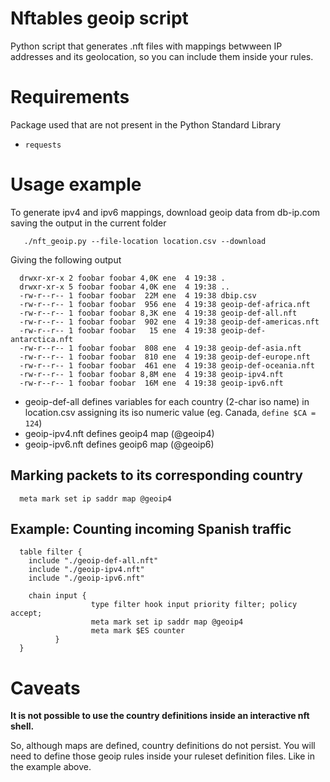 # Nftables geoip script

Python script that generates .nft files with mappings betwween IP addresses
and its geolocation, so you can include them inside your rules.

# Requirements

Package used that are not present in the Python Standard Library

- `requests`

# Usage example

To generate ipv4 and ipv6 mappings, download geoip data from db-ip.com
saving the output in the current folder

```
   ./nft_geoip.py --file-location location.csv --download
```

Giving the following output

```
  drwxr-xr-x 2 foobar foobar 4,0K ene  4 19:38 .
  drwxr-xr-x 5 foobar foobar 4,0K ene  4 19:38 ..
  -rw-r--r-- 1 foobar foobar  22M ene  4 19:38 dbip.csv
  -rw-r--r-- 1 foobar foobar  956 ene  4 19:38 geoip-def-africa.nft
  -rw-r--r-- 1 foobar foobar 8,3K ene  4 19:38 geoip-def-all.nft
  -rw-r--r-- 1 foobar foobar  902 ene  4 19:38 geoip-def-americas.nft
  -rw-r--r-- 1 foobar foobar   15 ene  4 19:38 geoip-def-antarctica.nft
  -rw-r--r-- 1 foobar foobar  808 ene  4 19:38 geoip-def-asia.nft
  -rw-r--r-- 1 foobar foobar  810 ene  4 19:38 geoip-def-europe.nft
  -rw-r--r-- 1 foobar foobar  461 ene  4 19:38 geoip-def-oceania.nft
  -rw-r--r-- 1 foobar foobar 8,8M ene  4 19:38 geoip-ipv4.nft
  -rw-r--r-- 1 foobar foobar  16M ene  4 19:38 geoip-ipv6.nft
```

* geoip-def-all defines variables for each country (2-char iso name)
  in location.csv assigning its iso numeric value (eg. Canada, `define $CA = 124`)
* geoip-ipv4.nft defines geoip4 map (@geoip4)
* geoip-ipv6.nft defines geoip6 map (@geoip6)

## Marking packets to its corresponding country

```
  meta mark set ip saddr map @geoip4
```

## Example: Counting incoming Spanish traffic

```
  table filter {
    include "./geoip-def-all.nft"
    include "./geoip-ipv4.nft"
    include "./geoip-ipv6.nft"

    chain input {
                  type filter hook input priority filter; policy accept;
                  meta mark set ip saddr map @geoip4
                  meta mark $ES counter
          }
  }
```

# Caveats

__It is not possible to use the country definitions inside an interactive
nft shell.__

So, although maps are defined, country definitions do not persist.
You will need to define those geoip rules inside your ruleset definition
files. Like in the example above.
